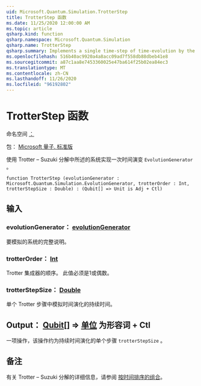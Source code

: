 ```yaml
---
uid: Microsoft.Quantum.Simulation.TrotterStep
title: TrotterStep 函数
ms.date: 11/25/2020 12:00:00 AM
ms.topic: article
qsharp.kind: function
qsharp.namespace: Microsoft.Quantum.Simulation
qsharp.name: TrotterStep
qsharp.summary: Implements a single time-step of time-evolution by the system described in an `EvolutionGenerator` using a Trotter–Suzuki decomposition.
ms.openlocfilehash: 516b40ac9920a4a8acc09ad7f558db88dbeb41e8
ms.sourcegitcommit: a87c1aa8e7453360025e47ba614f25b02ea84ec3
ms.translationtype: MT
ms.contentlocale: zh-CN
ms.lasthandoff: 11/26/2020
ms.locfileid: "96192802"
---
```

# <a name="trotterstep-function"></a>TrotterStep 函数

命名空间 [：](xref:Microsoft.Quantum.Simulation)

包： [Microsoft 量子. 标准版](https://nuget.org/packages/Microsoft.Quantum.Standard)


使用 Trotter – Suzuki 分解中所述的系统实现一次时间演变 `EvolutionGenerator` 。

```qsharp
function TrotterStep (evolutionGenerator : Microsoft.Quantum.Simulation.EvolutionGenerator, trotterOrder : Int, trotterStepSize : Double) : (Qubit[] => Unit is Adj + Ctl)
```


## <a name="input"></a>输入

### <a name="evolutiongenerator--evolutiongenerator"></a>evolutionGenerator： [evolutionGenerator](xref:Microsoft.Quantum.Simulation.EvolutionGenerator)

要模拟的系统的完整说明。


### <a name="trotterorder--int"></a>trotterOrder： [Int](xref:microsoft.quantum.lang-ref.int)

Trotter 集成器的顺序。 此值必须是1或偶数。


### <a name="trotterstepsize--double"></a>trotterStepSize： [Double](xref:microsoft.quantum.lang-ref.double)

单个 Trotter 步骤中模拟时间演化的持续时间。



## <a name="output--qubit--unit--is-adj--ctl"></a>Output： [Qubit](xref:microsoft.quantum.lang-ref.qubit)[] => [单位](xref:microsoft.quantum.lang-ref.unit)  为形容词 + Ctl

一项操作，该操作约为持续时间演化的单个步骤 `trotterStepSize` 。

## <a name="remarks"></a>备注

有关 Trotter – Suzuki 分解的详细信息，请参阅 [按时间排序的组合](/quantum/libraries/control-flow#time-ordered-composition)。
